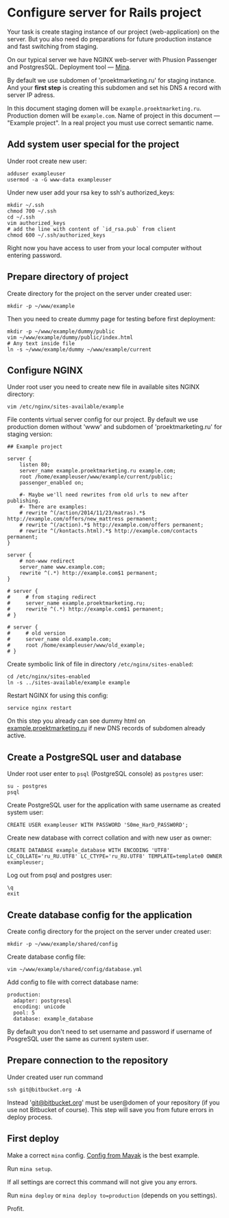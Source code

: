 Configure server for Rails project
==================================

Your task is create staging instance of our project (web-application) on the server.
But you also need do preparations for future production instance and fast switching from staging.

On our typical server we have NGINX web-server with Phusion Passenger and PostgresSQL.
Deployment tool — [Mina](http://nadarei.co/mina).

By default we use subdomen of 'proektmarketing.ru' for staging instance.
And your **first step** is creating this subdomen and set his DNS `A` record with server IP adress.

In this document staging domen will be `example.proektmarketing.ru`.
Production domen will be `example.com`.
Name of project in this document — "Example project".
In a real project you must use correct semantic name.


Add system user special for the project
---------------------------------------

Under root create new user:

    adduser exampleuser
    usermod -a -G www-data exampleuser

Under new user add your rsa key to ssh's authorized_keys:

    mkdir ~/.ssh
    chmod 700 ~/.ssh
    cd ~/.ssh
    vim authorized_keys
    # add the line with content of `id_rsa.pub` from client
    chmod 600 ~/.ssh/authorized_keys

Right now you have access to user from your local computer without entering password.


Prepare directory of project
----------------------------

Create directory for the project on the server under created user:

    mkdir -p ~/www/example

Then you need to create dummy page for testing before first deployment:

    mkdir -p ~/www/example/dummy/public
    vim ~/www/example/dummy/public/index.html
    # Any text inside file
    ln -s ~/www/example/dummy ~/www/example/current


Configure NGINX
---------------

Under root user you need to create new file in available sites NGINX directory:

    vim /etc/nginx/sites-available/example

File contents virtual server config for our project.
By default we use production domen without 'www' and subdomen of 'proektmarketing.ru' for staging version:

    ## Example project

    server {
        listen 80;
        server_name example.proektmarketing.ru example.com;
        root /home/exampleuser/www/example/current/public;
        passenger_enabled on;

        #- Maybe we'll need rewrites from old urls to new after publishing.
        #- There are examples:
        # rewrite ^(/action/2014/11/23/matras).*$ http://example.com/offers/new_mattress permanent;
        # rewrite ^(/action).*$ http://example.com/offers permanent;
        # rewrite ^(/kontacts.html).*$ http://example.com/contacts permanent;
    }

    server {
        # non-www redirect
        server_name www.example.com;
        rewrite ^(.*) http://example.com$1 permanent;
    }

    # server {
    #     # from staging redirect
    #     server_name example.proektmarketing.ru;
    #     rewrite ^(.*) http://example.com$1 permanent;
    # }

    # server {
    #     # old version
    #     server_name old.example.com;
    #     root /home/exampleuser/www/old_example;
    # }

Create symbolic link of file in directory `/etc/nginx/sites-enabled`:

    cd /etc/nginx/sites-enabled
    ln -s ../sites-available/example example

Restart NGINX for using this config:

    service nginx restart

On this step you already can see dummy html on
[example.proektmarketing.ru](http://example.proektmarketing.ru)
if new DNS records of subdomen already active.


Create a PostgreSQL user and database
-------------------------------------

Under root user enter to `psql` (PostgreSQL console) as `postgres` user:

    su - postgres
    psql

Create PostgreSQL user for the application with same username as created system user:

    CREATE USER exampleuser WITH PASSWORD 'S0me_HarD_PASSW0RD';

Create new database with correct collation and with new user as owner:

    CREATE DATABASE example_database WITH ENCODING 'UTF8' LC_COLLATE='ru_RU.UTF8' LC_CTYPE='ru_RU.UTF8' TEMPLATE=template0 OWNER exampleuser;

Log out from psql and postgres user:

    \q
    exit


Create database config for the application
------------------------------------------

Create config directory for the project on the server under created user:

    mkdir -p ~/www/example/shared/config

Create database config file:

    vim ~/www/example/shared/config/database.yml

Add config to file with correct database name:

    production:
      adapter: postgresql
      encoding: unicode
      pool: 5
      database: example_database

By default you don't need to set username and password if username of PosgreSQL user the same as current system user.


Prepare connection to the repository
------------------------------------

Under created user run command

    ssh git@bitbucket.org -A

Instead 'git@bitbucket.org' must be user@domen of your repository (if you use not Bitbucket of course).
This step will save you from future errors in deploy process.


First deploy
------------

Make a correct `mina` config.
[Config from Mayak](https://github.com/dymio/mayak/blob/master/config/deploy.rb) is the best example.

Run `mina setup`.

If all settings are correct this command will not give you any errors.

Run `mina deploy` or `mina deploy to=production` (depends on you settings).

Profit.
